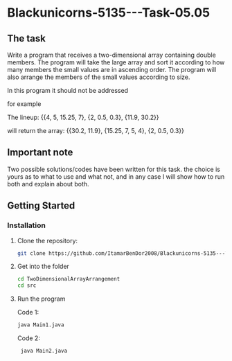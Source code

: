 # Blackunicorns-5135---Task-05.05

## The task

Write a program that receives a two-dimensional array containing double members.
The program will take the large array and sort it according to how many members the small values ​​are in ascending order.
The program will also arrange the members of the small values ​​according to size.

In this program it should not be addressed

for example

The lineup: {{4, 5, 15.25, 7}, {2, 0.5, 0.3}, {11.9, 30.2}}

will return the array: {{30.2, 11.9}, {15.25, 7, 5, 4}, {2, 0.5, 0.3}}

## Important note

Two possible solutions/codes have been written for this task. 
the choice is yours as to what to use and what not, and in any case I will show how to run both and explain about both.

## Getting Started

### Installation

1. Clone the repository:

    ```sh
    git clone https://github.com/ItamarBenDor2008/Blackunicorns-5135---Task-03.03.git
    ```

2. Get into the folder

    ```sh
    cd TwoDimensionalArrayArrangement
    cd src
    ```
3. Run the program
   
     Code 1:
    ```sh
    java Main1.java
    ```
     Code 2:
   ```sh
    java Main2.java
    ```
